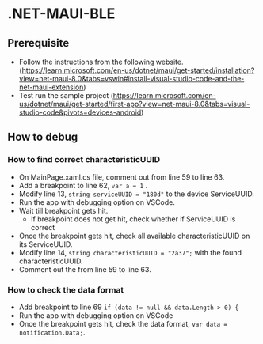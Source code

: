 # .NET-MAUI-BLE
## Prerequisite
- Follow the instructions from the following website. (https://learn.microsoft.com/en-us/dotnet/maui/get-started/installation?view=net-maui-8.0&tabs=vswin#install-visual-studio-code-and-the-net-maui-extension)
- Test run the sample project (https://learn.microsoft.com/en-us/dotnet/maui/get-started/first-app?view=net-maui-8.0&tabs=visual-studio-code&pivots=devices-android)

## How to debug
### How to find correct characteristicUUID
- On MainPage.xaml.cs file, comment out from line 59 to line 63.
- Add a breakpoint to line 62, `var a = 1` .
- Modify line 13, `string serviceUUID = "180d"` to the device ServiceUUID.
- Run the app with debugging option on VSCode.
- Wait till breakpoint gets hit.
  - If breakpoint does not get hit, check whether if ServiceUUID is correct
- Once the breakpoint gets hit, check all available characteristicUUID on its ServiceUUID.
- Modify line 14, `string characteristicUUID = "2a37";` with the found characteristicUUID.
- Comment out the from line 59 to line 63.
### How to check the data format
- Add breakpoint to line 69 `if (data != null && data.Length > 0) {`
- Run the app with debugging option on VSCode
- Once the breakpoint gets hit, check the data format, `var data = notification.Data;`.
